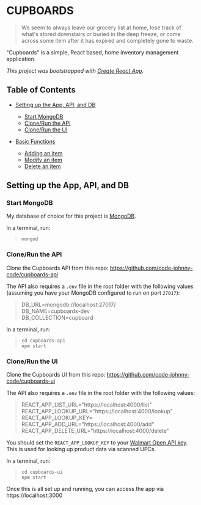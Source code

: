 # CUPBOARDS

>We seem to always leave our grocery list at home, lose track of what's stored downstairs or buried in the deep freeze, or come across some item after it has expired and completely gone to waste.

"Cupboards" is a simple, React based, home inventory management application.

_This project was bootstrapped with [Create React App](https://github.com/facebookincubator/create-react-app)._

## Table of Contents

- [Setting up the App, API, and DB](#setting-up-the-app-api-and-db)
  - [Start MongoDB](#start-mongoDB)
  - [Clone/Run the API](#clonerun-the-api)
  - [Clone/Run the UI](#clonerun-the-ui)

- [Basic Functions](#basic-functions)
  - [Adding an item](#add-item)
  - [Modify an item](#modify-item)
  - [Delete an item](#delete-item)


## Setting up the App, API, and DB

### Start MongoDB

My database of choice for this project is [MongoDB](https://www.mongodb.com/).

In a terminal, run:
> `mongod`

### Clone/Run the API

Clone the Cupboards API from this repo: https://github.com/code-johnny-code/cupboards-api

The API also requires a `.env` file in the root folder with the following values (assuming you have your MongoDB configured to run on port `27017`):
> DB_URL=mongodb://localhost:27017/  
DB_NAME=cupboards-dev  
DB_COLLECTION=cupboard

In a terminal, run:
> `cd cupboards-api`  
`npm start`

### Clone/Run the UI

Clone the Cupboards UI from this repo: https://github.com/code-johnny-code/cupboards-ui

The API also requires a `.env` file in the root folder with the following values:
>REACT_APP_LIST_URL="https://localhost:4000/list"
REACT_APP_LOOKUP_URL="https://localhost:4000/lookup"  
REACT_APP_LOOKUP_KEY=
REACT_APP_ADD_URL="https://localhost:4000/add"
REACT_APP_DELETE_URL="https://localhost:4000/delete"

You should set the `REACT_APP_LOOKUP_KEY` to your [Walmart Open API key](https://developer.walmartlabs.com/). This is used for looking up product data via scanned UPCs.

In a terminal, run:
> `cd cupboards-ui`  
> `npm start`

Once this is all set up and running, you can access the app via https://localhost:3000